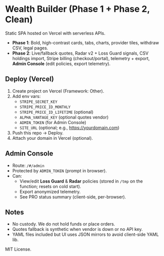 # Wealth Builder (Phase 1 + Phase 2, Clean)

Static SPA hosted on Vercel with serverless APIs.

- **Phase 1**: Bold, high-contrast cards, tabs, charts, provider tiles, withdraw CSV, legal pages.
- **Phase 2**: Live/fallback quotes, Radar v2 + Loss Guard signals, CSV holdings import, Stripe billing (checkout/portal), telemetry + export, **Admin Console** (edit policies, export telemetry).

## Deploy (Vercel)
1) Create project on Vercel (Framework: Other).
2) Add env vars:
   - `STRIPE_SECRET_KEY`
   - `STRIPE_PRICE_ID_MONTHLY`
   - `STRIPE_PRICE_ID_LIFETIME` (optional)
   - `ALPHA_VANTAGE_KEY` (optional quotes vendor)
   - `ADMIN_TOKEN` (for Admin Console)
   - `SITE_URL` (optional; e.g., https://yourdomain.com)
3) Push this repo → Deploy.
4) Attach your domain in Vercel (optional).

## Admin Console
- Route: `/#/admin`
- Protected by `ADMIN_TOKEN` (prompt in browser).
- Can:
  - View/edit **Loss Guard** & **Radar** policies (stored in `/tmp` on the function; resets on cold start).
  - Export anonymized telemetry.
  - See PRO status summary (client-side, per-browser).

## Notes
- No custody. We do not hold funds or place orders.
- Quotes fallback is synthetic when vendor is down or no API key.
- YAML files included but UI uses JSON mirrors to avoid client-side YAML lib.

MIT License.
